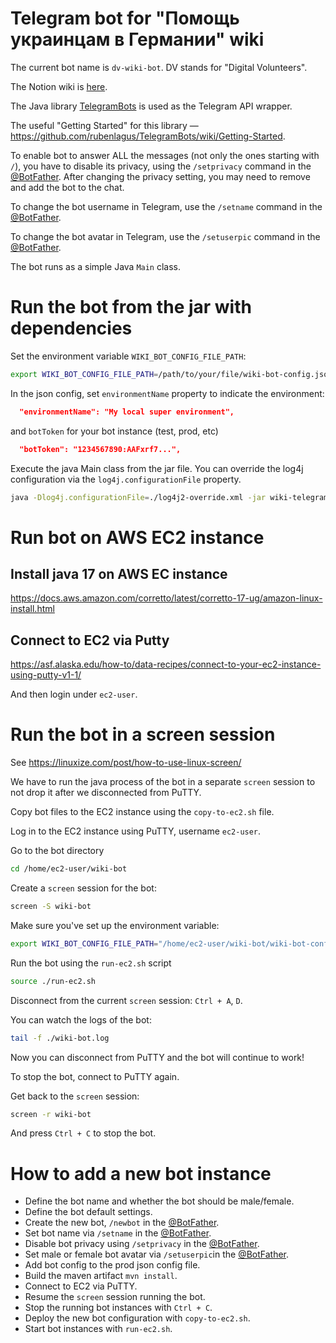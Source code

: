 # Telegram bot for "Помощь украинцам в Германии" wiki 

The current bot name is `dv-wiki-bot`. DV stands for "Digital Volunteers".

The Notion wiki is [here](https://uahelp.wiki/).

The Java library [TelegramBots](https://github.com/rubenlagus/TelegramBots) is used as the Telegram API wrapper. 

The useful "Getting Started" for this library &mdash; https://github.com/rubenlagus/TelegramBots/wiki/Getting-Started. 

To enable bot to answer ALL the messages (not only the ones starting with `/`), 
you have to disable its privacy, using the `/setprivacy` command in the [@BotFather](https://t.me/BotFather). 
After changing the privacy setting, you may need to remove and add the bot to the chat.

To change the bot username in Telegram, use the `/setname` command in the [@BotFather](https://t.me/BotFather). 

To change the bot avatar in Telegram, use the `/setuserpic` command in the [@BotFather](https://t.me/BotFather).

The bot runs as a simple Java `Main` class.

# Run the bot from the jar with dependencies

Set the environment variable `WIKI_BOT_CONFIG_FILE_PATH`:
```bash
export WIKI_BOT_CONFIG_FILE_PATH=/path/to/your/file/wiki-bot-config.json
```

In the json config, set `environmentName` property to indicate the environment:
```json
  "environmentName": "My local super environment",
```

and `botToken` for your bot instance (test, prod, etc)
```json
  "botToken": "1234567890:AAFxrf7...",
```

Execute the java Main class from the jar file.
You can override the log4j configuration via the `log4j.configurationFile` property.

```bash
java -Dlog4j.configurationFile=./log4j2-override.xml -jar wiki-telegram-bot-1.0-SNAPSHOT-jar-with-dependencies.jar
```

# Run bot on AWS EC2 instance

## Install java 17 on AWS EC instance
https://docs.aws.amazon.com/corretto/latest/corretto-17-ug/amazon-linux-install.html

## Connect to EC2 via Putty
https://asf.alaska.edu/how-to/data-recipes/connect-to-your-ec2-instance-using-putty-v1-1/ 

And then login under `ec2-user`.

# Run the bot in a screen session
See https://linuxize.com/post/how-to-use-linux-screen/

We have to run the java process of the bot in a separate `screen` session to not drop it after we disconnected from PuTTY.

Copy bot files to the EC2 instance using the `copy-to-ec2.sh` file.

Log in to the EC2 instance using PuTTY, username `ec2-user`.

Go to the bot directory
```bash 
cd /home/ec2-user/wiki-bot
```

Create a `screen` session for the bot:
```bash
screen -S wiki-bot
```

Make sure you've set up the environment variable:
```bash
export WIKI_BOT_CONFIG_FILE_PATH="/home/ec2-user/wiki-bot/wiki-bot-config.json"
```

Run the bot using the `run-ec2.sh` script

```bash
source ./run-ec2.sh
```

Disconnect from the current `screen` session: `Ctrl + A`, `D`.

You can watch the logs of the bot:
```bash
tail -f ./wiki-bot.log
```

Now you can disconnect from PuTTY and the bot will continue to work!

To stop the bot, connect to PuTTY again.

Get back to the `screen` session:
```bash
screen -r wiki-bot
```

And press `Ctrl + C` to stop the bot.


# How to add a new bot instance

* Define the bot name and whether the bot should be male/female.
* Define the bot default settings. 
* Create the new bot, `/newbot` in the [@BotFather](https://t.me/BotFather).
* Set bot name via `/setname` in the [@BotFather](https://t.me/BotFather).
* Disable bot privacy using `/setprivacy` in the [@BotFather](https://t.me/BotFather).
* Set male or female bot avatar via `/setuserpic`in the [@BotFather](https://t.me/BotFather).
* Add bot config to the prod json config file.
* Build the maven artifact `mvn install`.
* Connect to EC2 via PuTTY.
* Resume the `screen` session running the bot.
* Stop the running bot instances with `Ctrl + C`.
* Deploy the new bot configuration with `copy-to-ec2.sh`.
* Start bot instances with `run-ec2.sh`.

